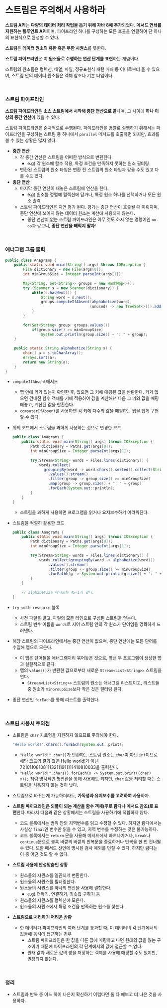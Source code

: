 # 스트림은 주의해서 사용하라

**스트림 API**는 **다량의 데이터 처리 작업을 돕기 위해 자바 8에 추가**되었다. **메서드 연쇄를 지원하는 플루언트 API**이며, 파이프라인 하나를 구성하는 모든 호출을 연결하여 단 하나의 표현식으로 완성할 수 있다.

**스트림**은 **데이터 원소의 유한 혹은 무한 시퀀스**를 뜻한다.

**스트림 파이프라인**은 이 **원소들로 수행하는 연산 단계를 표현**하는 개념이다.

스트림의 원소들은 컬렉션, 배열, 파일, 정규표현식 패턴 매처 등 어디로부터 올 수 있으며, 스트림 안의 데이터 원소들은 객체 참조나 기본 타입이다.

<br>



### 스트림 파이프라인

**스프림 파이프라인**은 **소스 스트림에서 시작해 종단 연산으로 끝**나며, 그 사이에 **하나 이상의 중간 연산**이 있을 수 있다. 

스트림 파이프라인은 순차적으로 수행된다. 파이프라인을 병렬로 실행하기 위해서는 파이프라인을 구성하는 스트림 중 하나에서 `parallel` 메서드를 호출하면 되지만, 효과를 볼 수 있는 상황은 많지 않다.

* **중간 연산**
  * 각 중간 연산은 스트림을 어떠한 방식으로 변환한다. 
    * e.g) 각 원소에 함수 적용, 특정 조건을 만족하지 못하는 원소 필터링
  * 변환된 스트림의 원소 타입은 변환 전 스트림의 원소 타입과 같을 수도 있고 다를 수도 있다.
* **종단 연산**
  * 마지막 중간 연산이 내놓은 스트림에 연산을 한다.
    * e.g) 원소를 정렬해 컬렉션에 담거나, 특정 원소 하나를 선택하거나 모든 원소 출력
  * 스트림 파이프라인은 지연 평가 된다. 평가는 종단 연산이 호출될 때 이뤄지며, 종단 연산에 쓰이지 않는 데이터 원소는 계산에 사용되지 않는다.
    * 종단 연산이 없는 스트림 파이프라인은 아무 것도 하지 않는 명령어인 `no-op`과 같으니, **종단 연산을 빼먹지 말자**!



<br>

### 애너그램 그룹 출력 

```java
public class Anagrams {
    public static void main(String[] args) throws IOException {
        File dictionary = new File(args[0]);
        int minGroupSize = Integer.parseInt(args[1]);
        
        Map<String, Set<String>> groups = new HashMap<>();
        try (Scanner s = new Scanner(dictionary)) {
            while(s.hasNext()) {
                String word = s.next();
                groups.computeIfAbsent(ahphabetize(word),
                                      (unused) -> new TreeSet<>()).add(word);
            }
        }
        
        for(Set<String> group: groups.values()) 
            if(group.size() >= minGroupSize)
                System.out.println(group.size() + ": " + group);
    }
    
    public static String alphabetize(String s) {
        char[] a = s.toCharArray();
        Arrays.sort(a);
        return new String(a);
    }
}
```

* `computeIfAbsent`메서드
  * 맵 안에 키가 있는지 확인한 후, 있으면 그 키에 매핑된 값을 반환한다. 키가 없으면 건네진 함수 객체를 키에 적용하여 값을 계산해낸 다음 그 키와 값을 매핑해놓고, 계산된 값을 반환한다.
  * `computerIfAbsent`를 사용하면 각 키에 다수의 값을 매핑하는 맵을 쉽게 구현할 수 있다.



* 위의 코드에서 스트림을 과하게 사용하는 것으로 변경한 코드

  ```java
  public class Anagrams {
      public static void main(String[] args) throws IOException {
          Path dictionary = Paths.get(args[0]);
          int minGroupSize = Integer.parseInt(args[1]);
          
          try(Stream<String> words = Files.lines(dictionary)) {
              words.collect(
              	groupingBy(word -> word.chars().sorted().collect(StringBuilder::new, (sb, c) -> sb.append((char) c), StringBuilder::append).toString()))
                  .values().stream()
                  .filter(group -> group.size() >= minGroupSize)
                  .map(group -> group.size() + ": " + group)
                  .forEach(System.out::println);
          }
      }
  }
  ```

  * 스트림을 과하게 사용하면 프로그램을 읽거나 요지보수하기 어려워진다.

* 스트림을 적절히 활용한 코드

  ```java
  public class Anagrams {
      public static void main(String[] args) throws IOException {
          Path dictionary = Paths.get(args[0]);
          int minGroupSize = Integer.parseInt(args[1]);
          
          try(Stream<String> words = Files.lines(dictionary)) {
              words.collect(groupingBy(word -> alphabetize(word)))
                  .values().stream()
                  .filter(group -> group.size() >= minGroupSize)
                  .forEathh(g -> System.out.println(g.size() + ": " + g));
          }
      }
      
      // alphabetize 메서드는 45-1과 같다.
  }
  ```

* `try-with-resource` 블록

  * 사전 파일을 열고, 파일의 모든 라인으로 구성된 스트림을 얻는다.
  * 스트림 변수 이름을 `words`로 지어 스트림 안의 각 원소가 단어임을 명확하게 드러낸다.

* 해당 스트림의 파이프라인에서는 중간 연산이 없으며, 종단 연산에는 모든 단어를 수집해 맵으로 모은다.

  * 이 맵은 단어들을 애너그램끼리 묶어놓은 것으로, 앞선 두 프로그램이 생성한 맵과 실질적으로 같다.
  * 맵의 `values()`가 반환한 값으로부터 새로운 `Stream<List<String>>` 스트림을 연다. 
    * `Stream<List<String>>` 스트림의 원소는 애너그램 리스트이고, 리스트들 중 원소가 `minGroupSize`보다 작은 것은 필터링 된다.

* 종단 연산인 `forEach`를 통해 리스트를 출력한다.



<br>

### 스트림 사용시 주의점

* 스트림은 `char` 자료형을 지원하지 않으므로 주의해야 한다.

  ```java
  "Hello world!".chars().forEach(System.out::print);
  ```

  * `"Hello world!".char()`가 반환하는 스트림 원소는 `char`이 아닌 `int`이므로 해당 코드의 결과 값은 Hello world!가 아닌 7210110810811132111911111410810033을 출력한다.
  * `"Hello world!".chars().forEach(x -> System.out.print((char) x));` 처럼 명시적인 형변환을 통해 사용해도 되지만, `char` 값을 처리할 때는 스트림을 사용하지 않는 것이 낫다.

* 스트림으로 바꾸는게 가능하더라도, **가독성과 유지보수를 고려하여 사용**하자.

* **스트림 파이프라인은 되풀이 되는 계산을 함수 객체(주로 람다나 메서드 참조)로 표현**한다. 따라서 다음과 같은 상황에서는 스트림을 사용하기에 적합하지 않다.

  * 코드 블록에서는 범위 안의 지역변수를 읽고 수정할 수 있다. 하지만 람다에서는 사실상 `final`인 변수만 읽을 수 있고, 지역 변수를 수정하는 것은 불가능하다.
  * 코드 블록에서는 `return` 문을 사용해 메서드에서 빠져나가거나, `break`나 `continue`문으로 블록 바깥의 바깥의 반복문을 종료하거나 반복을 한 번 건너뛸 수 있다. 또한 메서드 선언에 명시된 검사 예외를 던질 수 있다. 하지만 람다는 이 중 어떤 것도 할 수 없다.

* **스트림 사용에 안성맞춤인 상황**

  * 원소들의 시퀀스를 일관되게 변환한다.
  * 원소들의 시퀀스를 필터링한다.
  * 원소들의 시퀀스를 하나의 연산을 사용해 결합한다. 
    * e.g) 더하기, 연결하기, 최솟값 구하기 등
  * 원소들의 시퀀스를 컬렉션에 모은다.
  * 원소들의 시퀀스에서 특정 조건을 만족하는 원소를 찾는다.

* **스트림으로 처리하기 어려운 상황**

  * 한 데이터가 파이프라인의 여러 단계를 통과할 때, 이 데이터의 각 단계에서의 값들에 동시에 접근하는 경우
    * 스트림 파이프라인은 한 값을 다른 값에 매핑하고 나면 원래의 값을 잃는 구조이기 때문에 파이프라인의 각 단계에서의 값에 접근할 수 없다.
    * 원래 값과 새로운 값의 쌍을 저장하는 객체를 사용해 매핑할 수도 있지만, 권장되지 않는다.

<br>

### 정리

* 스트림과 반복 중 어느 쪽이 나은지 확신하기 어렵다면 둘 다 해보고 더 나은 것을 사용하자.



